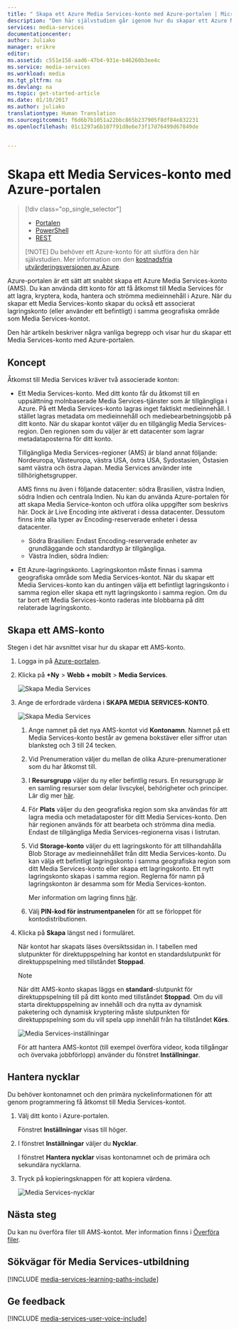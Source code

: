 ```yaml
---
title: " Skapa ett Azure Media Services-konto med Azure-portalen | Microsoft Docss"
description: "Den här självstudien går igenom hur du skapar ett Azure Media Services-konto med Azure-portalen."
services: media-services
documentationcenter: 
author: Juliako
manager: erikre
editor: 
ms.assetid: c551e158-aad6-47b4-931e-b46260b3ee4c
ms.service: media-services
ms.workload: media
ms.tgt_pltfrm: na
ms.devlang: na
ms.topic: get-started-article
ms.date: 01/10/2017
ms.author: juliako
translationtype: Human Translation
ms.sourcegitcommit: f6d6b7b1051a22bbc865b237905f8df84e832231
ms.openlocfilehash: 01c1297a6b107f91d8e6e73f17d76499d67849de


---
```

# <a name="create-an-azure-media-services-account-using-the-azure-portal"></a>Skapa ett Media Services-konto med Azure-portalen
> [!div class="op_single_selector"]
> * [Portalen](media-services-portal-create-account.md)
> * [PowerShell](media-services-manage-with-powershell.md)
> * [REST](https://docs.microsoft.com/rest/api/media/mediaservice)
> 
> [!NOTE]
> Du behöver ett Azure-konto för att slutföra den här självstudien. Mer information om den [kostnadsfria utvärderingsversionen av Azure](https://azure.microsoft.com/pricing/free-trial/). 
> 
> 

Azure-portalen är ett sätt att snabbt skapa ett Azure Media Services-konto (AMS). Du kan använda ditt konto för att få åtkomst till Media Services för att lagra, kryptera, koda, hantera och strömma medieinnehåll i Azure. När du skapar ett Media Services-konto skapar du också ett associerat lagringskonto (eller använder ett befintligt) i samma geografiska område som Media Services-kontot.

Den här artikeln beskriver några vanliga begrepp och visar hur du skapar ett Media Services-konto med Azure-portalen.

## <a name="concepts"></a>Koncept
Åtkomst till Media Services kräver två associerade konton:

* Ett Media Services-konto. Med ditt konto får du åtkomst till en uppsättning molnbaserade Media Services-tjänster som är tillgängliga i Azure. På ett Media Services-konto lagras inget faktiskt medieinnehåll. I stället lagras metadata om medieinnehåll och mediebearbetningsjobb på ditt konto. När du skapar kontot väljer du en tillgänglig Media Services-region. Den regionen som du väljer är ett datacenter som lagrar metadataposterna för ditt konto.
  
    Tillgängliga Media Services-regioner (AMS) är bland annat följande: Nordeuropa, Västeuropa, västra USA, östra USA, Sydostasien, Östasien samt västra och östra Japan. Media Services använder inte tillhörighetsgrupper.
  
    AMS finns nu även i följande datacenter: södra Brasilien, västra Indien, södra Indien och centrala Indien. Nu kan du använda Azure-portalen för att skapa Media Service-konton och utföra olika uppgifter som beskrivs här. Dock är Live Encoding inte aktiverat i dessa datacenter. Dessutom finns inte alla typer av Encoding-reserverade enheter i dessa datacenter.
  
  * Södra Brasilien: Endast Encoding-reserverade enheter av grundläggande och standardtyp är tillgängliga.
  * Västra Indien, södra Indien: 
* Ett Azure-lagringskonto. Lagringskonton måste finnas i samma geografiska område som Media Services-kontot. När du skapar ett Media Services-konto kan du antingen välja ett befintligt lagringskonto i samma region eller skapa ett nytt lagringskonto i samma region. Om du tar bort ett Media Services-konto raderas inte blobbarna på ditt relaterade lagringskonto.

## <a name="create-an-ams-account"></a>Skapa ett AMS-konto
Stegen i det här avsnittet visar hur du skapar ett AMS-konto.

1. Logga in på [Azure-portalen](https://portal.azure.com/).
2. Klicka på **+Ny** > **Webb + mobilt** > **Media Services**.
   
    ![Skapa Media Services](./media/media-services-create-account/media-services-new1.png)
3. Ange de erfordrade värdena i **SKAPA MEDIA SERVICES-KONTO**.
   
    ![Skapa Media Services](./media/media-services-create-account/media-services-new3.png)
   
   1. Ange namnet på det nya AMS-kontot vid **Kontonamn**. Namnet på ett Media Services-konto består av gemena bokstäver eller siffror utan blanksteg och 3 till 24 tecken.
   2. Vid Prenumeration väljer du mellan de olika Azure-prenumerationer som du har åtkomst till.
   3. I **Resursgrupp** väljer du ny eller befintlig resurs.  En resursgrupp är en samling resurser som delar livscykel, behörigheter och principer. Lär dig mer [här](../azure-resource-manager/resource-group-overview.md#resource-groups).
   4. För **Plats** väljer du den geografiska region som ska användas för att lagra media och metadataposter för ditt Media Services-konto. Den här regionen används för att bearbeta och strömma dina media. Endast de tillgängliga Media Services-regionerna visas i listrutan. 
   5. Vid **Storage-konto** väljer du ett lagringskonto för att tillhandahålla Blob Storage av medieinnehållet från ditt Media Services-konto. Du kan välja ett befintligt lagringskonto i samma geografiska region som ditt Media Services-konto eller skapa ett lagringskonto. Ett nytt lagringskonto skapas i samma region. Reglerna för namn på lagringskonton är desamma som för Media Services-konton.
      
       Mer information om lagring finns [här](../storage/storage-introduction.md).
   6. Välj **PIN-kod för instrumentpanelen** för att se förloppet för kontodistributionen.
4. Klicka på **Skapa** längst ned i formuläret.
   
    När kontot har skapats läses översiktssidan in. I tabellen med slutpunkter för direktuppspelning har kontot en standardslutpunkt för direktuppspelning med tillståndet **Stoppad**. 

    >[!NOTE]
    >När ditt AMS-konto skapas läggs en **standard**-slutpunkt för direktuppspelning till på ditt konto med tillståndet **Stoppad**. Om du vill starta direktuppspelning av innehåll och dra nytta av dynamisk paketering och dynamisk kryptering måste slutpunkten för direktuppspelning som du vill spela upp innehåll från ha tillståndet **Körs**. 
   
    ![Media Services-inställningar](./media/media-services-create-account/media-services-settings.png)
   
    För att hantera AMS-kontot (till exempel överföra videor, koda tillgångar och övervaka jobbförlopp) använder du fönstret **Inställningar**.

## <a name="manage-keys"></a>Hantera nycklar
Du behöver kontonamnet och den primära nyckelinformationen för att genom programmering få åtkomst till Media Services-kontot.

1. Välj ditt konto i Azure-portalen. 
   
    Fönstret **Inställningar** visas till höger. 
2. I fönstret **Inställningar** väljer du **Nycklar**. 
   
    I fönstret **Hantera nycklar** visas kontonamnet och de primära och sekundära nycklarna. 
3. Tryck på kopieringsknappen för att kopiera värdena.
   
    ![Media Services-nycklar](./media/media-services-create-account/media-services-keys.png)

## <a name="next-steps"></a>Nästa steg
Du kan nu överföra filer till AMS-kontot. Mer information finns i [Överföra filer](media-services-portal-upload-files.md).

## <a name="media-services-learning-paths"></a>Sökvägar för Media Services-utbildning
[!INCLUDE [media-services-learning-paths-include](../../includes/media-services-learning-paths-include.md)]

## <a name="provide-feedback"></a>Ge feedback
[!INCLUDE [media-services-user-voice-include](../../includes/media-services-user-voice-include.md)]




<!--HONumber=Jan17_HO2-->


